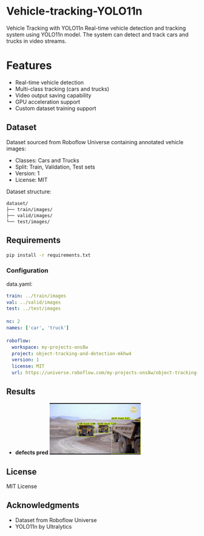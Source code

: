 # Vehicle-tracking-YOLO11n
Vehicle Tracking with YOLO11n
Real-time vehicle detection and tracking system using YOLO11n model. The system can detect and track cars and trucks in video streams.

# Features

- Real-time vehicle detection
- Multi-class tracking (cars and trucks)
- Video output saving capability
- GPU acceleration support
- Custom dataset training support

## Dataset

Dataset sourced from Roboflow Universe containing annotated vehicle images:
- Classes: Cars and Trucks
- Split: Train, Validation, Test sets
- Version: 1
- License: MIT

Dataset structure:
```
dataset/
├── train/images/
├── valid/images/
└── test/images/
```

## Requirements

```bash
pip install -r requirements.txt
```

### Configuration

data.yaml:
```yaml
train: ../train/images
val: ../valid/images
test: ../test/images

nc: 2
names: ['car', 'truck']

roboflow:
  workspace: my-projects-ons8w
  project: object-tracking-and-detection-mkhw4
  version: 1
  license: MIT
  url: https://universe.roboflow.com/my-projects-ons8w/object-tracking-and-detection-mkhw4/dataset/1
```
## Results

- **defects pred**
  <img src="results\result.gif" height="50%" width="50%"
        style="object-fit:contain"
    />
## License

MIT License

## Acknowledgments

- Dataset from Roboflow Universe
- YOLO11n by Ultralytics
